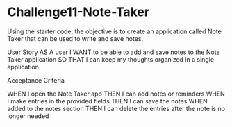 # Challenge11-Note-Taker
Using the starter code, the objective is to create an application called Note Taker that can be used to write and save notes.


User Story
AS A user
I WANT to be able to add and save notes to the Note Taker application
SO THAT I can keep my thoughts organized in a single application 

Acceptance Criteria

WHEN I open the Note Taker app
THEN I can add notes or reminders
WHEN I make entries in the provided fields
THEN I can save the notes
WHEN added to the notes section
THEN I can delete the entries after the note is no longer needed
